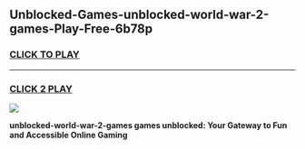 
## Unblocked-Games-unblocked-world-war-2-games-Play-Free-6b78p
<h3>
<a href="https://premium76.site?title=unblocked-world-war-2-games&ref=23A">CLICK TO PLAY</a></h3>
<hr>

<h3>
<a href="https://premium76.site?title=unblocked-world-war-2-games&ref=23A">CLICK 2 PLAY</a>
  
</h3>

<a href="https://premium76.site?title=unblocked-world-war-2-games&ref=23A"><img src="https://clearcache.store/games.png"></a>


**unblocked-world-war-2-games games unblocked: Your Gateway to Fun and Accessible Online Gaming**
